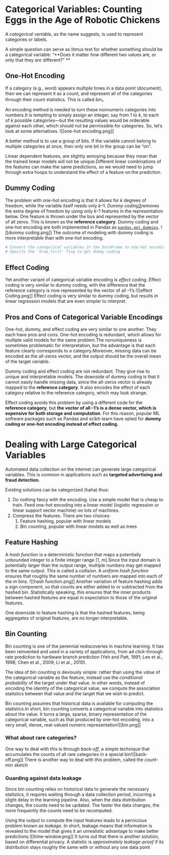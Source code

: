 # Categorical Variables: Counting Eggs in the Age of Robotic Chickens
A _categorical variable_, as the name suggests, is used to represent categories or labels.

A simple question can serve as litmus test for whether something should be a categorical variable: “**Does it matter  _how_ different  two values are, or only that they _are_ different?” **

## One-Hot Encoding

If a category (e.g., word) appears multiple times in a data point (document), then we can represent it as a count, and represent all of the categories through their count statistics. This is called _bin_。

An encoding method is needed to turn these nonnumeric categories into numbers.It is tempting to simply assign an integer, say from 1 to _k_, to each of _k_ possible categories—but the resulting values would be orderable against each other, which should not be permissible for categories. So, let’s look at some alternatives.
![[one-hot encoding.png]]

A better method is to use a group of bits.  If the variable cannot belong to multiple categories at once, then only one bit in the group can be “on”.

Linear dependent features,  are slightly annoying because they mean that the trained linear models will not be unique.Different linear combinations of the features can make the same predictions, so we would need to jump through extra hoops to understand the effect of a feature on the prediction.



## Dummy Coding

The problem with one-hot encoding is that it allows for _k_ degrees of freedom, while the variable itself needs only _k_–1. _Dummy coding_[2](ch05.html#idm140610098631008)removes the extra degree of freedom by using only _k_–1 features in the representation below. One feature is thrown under the bus and represented by the vector of all zeros. This is known as the **reference category**. Dummy coding and one-hot encoding are both implemented in Pandas as [`pandas.get_dummies`](http://bit.ly/2mBNeJx).
![[dummy coding.png]]
The outcome of modeling with dummy coding is more interpretable than with one-hot encoding.


```python
# Convert the categorical variables in the DataFrame to one-hot encoding
# Specify the 'drop_first' flag to get dummy coding
```
## Effect Coding
Yet another variant of categorical  variable encoding is _effect coding_. Effect coding is very similar to dummy coding, with the difference that the reference category is now represented by the vector of all –1’s.![[effect Coding.png]]
Effect coding is very similar to dummy coding, but results in linear regression models that are even simpler to interpret.


## Pros and Cons of Categorical Variable Encodings
One-hot, dummy, and effect coding are very similar to one another. They each have pros and cons. One-hot encoding is redundant, which allows for multiple valid models for the same problem.The nonuniqueness is sometimes problematic for interpretation, but the advantage is that each feature clearly corresponds to a category.Moreover, missing data can be encoded as the all-zeros vector, and the output should be the overall mean of the target variable.


Dummy coding and effect coding are not redundant. They give rise to unique and interpretable models. The downside of dummy coding is that it cannot easily handle missing data, since the all-zeros vector is already mapped to the **reference category**. It also encodes the effect of each category relative to the reference category, which may look strange.


Effect coding avoids this problem by using a different code for the **reference category**, but **the vector of all –1’s is a dense vector, which is expensive for both storage and computation**. For this reason, popular ML software packages such as Pandas and scikit-learn have opted for **dummy coding or one-hot encoding instead of effect coding.**

# Dealing with Large Categorical Variables

Automated data collection on the internet can generate large categorical variables. This is common in applications such as **targeted advertising and fraud detection.**

Existing solutions can be categorized (haha) thus:
1.  Do nothing fancy with the encoding. Use a simple model that is cheap to train. Feed one-hot encoding into a linear model (logistic regression or linear support vector machine) on lots of machines.
2.  Compress the features. There are two choices:
    1.  Feature hashing, popular with linear models
    2.  Bin counting, popular with linear models as well as trees 
## Feature Hashing
A _hash function_ is a deterministic function that maps a potentially unbounded integer to a finite integer range [1, _m_].Since the input domain is potentially larger than the output range, multiple numbers may get mapped to the same output. This is called a _collision_. A _uniform hash function_ ensures that roughly the same number of numbers are mapped into each of the _m_ bins.
![[hash function.png]]
Another variation of feature hashing adds a sign component, so that counts are either added to or subtracted from the hashed bin .Statistically speaking, this ensures that the inner products between hashed features are equal in expectation to those of the original features.

One downside to feature hashing is that the hashed features, being aggregates of original features, are no longer interpretable.

## Bin Counting
Bin counting is one of the perennial rediscoveries in machine learning. It has been reinvented and used in a variety of applications, from ad click-through rate prediction to hardware branch prediction (Yeh and Patt, 1991; Lee et al., 1998; Chen et al., 2009; Li et al., 2010).

The idea of bin counting is deviously simple: rather than using the _value_ of the categorical variable as the feature, instead use the _conditional probability_ of the target under that value. In other words, instead of encoding the identity of the categorical value, we compute the association statistics between that value and the target that we wish to predict.

Bin counting assumes that historical data is available for computing the statistics.In short, bin counting converts a categorical variable into statistics about the value. It turns a large, sparse, binary representation of the categorical variable, such as that produced by one-hot encoding, into a very small, dense, real-valued numeric representation![[bin.png]]
### What about rare categories?
One way to deal with this is through _back-off_, a simple technique that accumulates the counts of all rare categories in a special bin![[back-off.png]]
There is another way to deal with this problem, called the _count-min sketch_
### Guarding against data leakage
Since bin counting relies on historical data to generate the necessary statistics, it requires waiting through a data collection period, incurring a slight delay in the learning pipeline. Also, when the data distribution changes, the counts need to be updated. The faster the data changes, the more frequently the counts need to be recomputed.

Using the output to compute the input features leads to a pernicious problem known as _leakage_. In short, leakage means that information is revealed to the model that gives it an unrealistic advantage to make better predictions.![[time-window.png]]
It turns out that there is another solution, based on differential privacy. A statistic is _approximately leakage-proof_ if its distribution stays roughly the same with or without any one data point